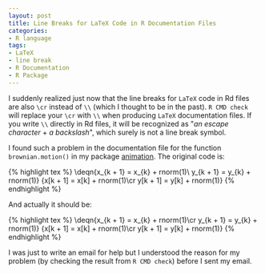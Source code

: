 ```yaml
---
layout: post
title: Line Breaks for LaTeX Code in R Documentation Files
categories:
- R language
tags:
- LaTeX
- line break
- R Documentation
- R Package
---
```


I suddenly realized just now that the line breaks for `LaTeX` code in Rd files are also `\cr` instead of `\\` (which I thought to be in the past). `R CMD check` will replace your `\cr` with `\\` when producing `LaTeX` documentation files. If you write `\\` directly in Rd files, it will be recognized as "_an escape character_ + _a backslash_", which surely is not a line break symbol.

I found such a problem in the documentation file for the function `brownian.motion()` in my package [animation](http://cran.r-project.org/package=animation). The original code is:


{% highlight tex %}
\deqn{x_{k + 1} = x_{k} + rnorm(1)\\
  y_{k + 1} = y_{k} + rnorm(1)}
  {x[k + 1] = x[k] + rnorm(1)\cr y[k + 1] = y[k] + rnorm(1)}
{% endhighlight %}

And actually it should be:

{% highlight tex %}
\deqn{x_{k + 1} = x_{k} + rnorm(1)\cr
  y_{k + 1} = y_{k} + rnorm(1)}
  {x[k + 1] = x[k] + rnorm(1)\cr y[k + 1] = y[k] + rnorm(1)}
{% endhighlight %}

I was just to write an email for help but I understood the reason for my problem (by checking the result from `R CMD check`) before I sent my email.

